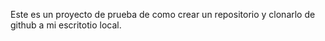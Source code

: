Este es un proyecto de prueba de como crear un repositorio y clonarlo de github a mi escritotio local. 

